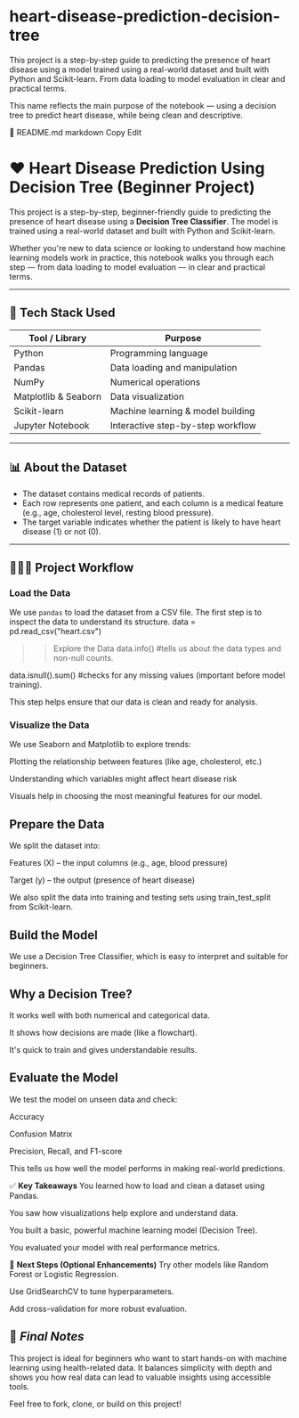 # heart-disease-prediction-decision-tree
This project is a step-by-step guide to predicting the presence of heart disease using a model trained using a real-world dataset and built with Python and Scikit-learn. From data loading to model evaluation in clear and practical terms. 

This name reflects the main purpose of the notebook — using a decision tree to predict heart disease, while being clean and descriptive.

📝 README.md
markdown
Copy
Edit
# ❤️ Heart Disease Prediction Using Decision Tree (Beginner Project)

This project is a step-by-step, beginner-friendly guide to predicting the presence of heart disease using a **Decision Tree Classifier**. The model is trained using a real-world dataset and built with Python and Scikit-learn.

Whether you're new to data science or looking to understand how machine learning models work in practice, this notebook walks you through each step — from data loading to model evaluation — in clear and practical terms.

---

## 🔧 Tech Stack Used

| Tool / Library   | Purpose                            |
|------------------|-------------------------------------|
| Python           | Programming language                |
| Pandas           | Data loading and manipulation       |
| NumPy            | Numerical operations                |
| Matplotlib & Seaborn | Data visualization              |
| Scikit-learn     | Machine learning & model building   |
| Jupyter Notebook | Interactive step-by-step workflow   |

---

## 📊 About the Dataset

- The dataset contains medical records of patients.
- Each row represents one patient, and each column is a medical feature (e.g., age, cholesterol level, resting blood pressure).
- The target variable indicates whether the patient is likely to have heart disease (1) or not (0).

---

## 🚶🏽‍♂️ Project Workflow

### **Load the Data**
We use `pandas` to load the dataset from a CSV file. The first step is to inspect the data to understand its structure.
data = pd.read_csv("heart.csv")

>> Explore the Data
data.info()  #tells us about the data types and non-null counts.

data.isnull().sum() #checks for any missing values (important before model training).

This step helps ensure that our data is clean and ready for analysis.

### **Visualize the Data**
We use Seaborn and Matplotlib to explore trends:

Plotting the relationship between features (like age, cholesterol, etc.)

Understanding which variables might affect heart disease risk

Visuals help in choosing the most meaningful features for our model.

## **Prepare the Data**
We split the dataset into:

Features (X) – the input columns (e.g., age, blood pressure)

Target (y) – the output (presence of heart disease)

We also split the data into training and testing sets using train_test_split from Scikit-learn.

##  **Build the Model**
We use a Decision Tree Classifier, which is easy to interpret and suitable for beginners.

## Why a Decision Tree?

It works well with both numerical and categorical data.

It shows how decisions are made (like a flowchart).

It's quick to train and gives understandable results.

## **Evaluate the Model**
We test the model on unseen data and check:

Accuracy

Confusion Matrix

Precision, Recall, and F1-score

This tells us how well the model performs in making real-world predictions.


✅ **Key Takeaways**
You learned how to load and clean a dataset using Pandas.

You saw how visualizations help explore and understand data.

You built a basic, powerful machine learning model (Decision Tree).

You evaluated your model with real performance metrics.


🧠 **Next Steps (Optional Enhancements)**
Try other models like Random Forest or Logistic Regression.

Use GridSearchCV to tune hyperparameters.

Add cross-validation for more robust evaluation.


## 💬 *Final Notes*
This project is ideal for beginners who want to start hands-on with machine learning using health-related data. It balances simplicity with depth and shows you how real data can lead to valuable insights using accessible tools.

Feel free to fork, clone, or build on this project!
